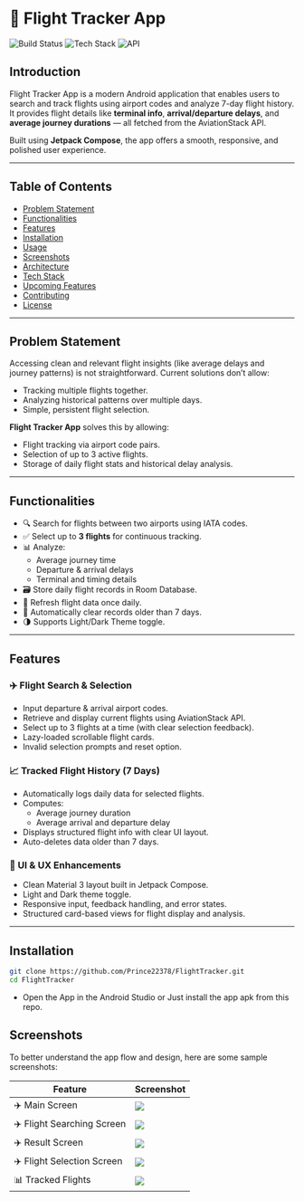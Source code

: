 # 🛫 Flight Tracker App

![Build Status](https://img.shields.io/badge/build-passing-brightgreen)
![Tech Stack](https://img.shields.io/badge/Mobile-Jetpack%20Compose-blueviolet)
![API](https://img.shields.io/badge/API-AviationStack-orange)

## Introduction

Flight Tracker App is a modern Android application that enables users to search and track flights using airport codes and analyze 7-day flight history. It provides flight details like **terminal info**, **arrival/departure delays**, and **average journey durations** — all fetched from the AviationStack API.

Built using **Jetpack Compose**, the app offers a smooth, responsive, and polished user experience.

---

## Table of Contents
- [Problem Statement](#problem-statement)
- [Functionalities](#functionalities)
- [Features](#features)
- [Installation](#installation)
- [Usage](#usage)
- [Screenshots](#screenshots)
- [Architecture](#architecture)
- [Tech Stack](#tech-stack)
- [Upcoming Features](#upcoming-features)
- [Contributing](#contributing)
- [License](#license)

---

## Problem Statement

Accessing clean and relevant flight insights (like average delays and journey patterns) is not straightforward. Current solutions don’t allow:
- Tracking multiple flights together.
- Analyzing historical patterns over multiple days.
- Simple, persistent flight selection.

**Flight Tracker App** solves this by allowing:
- Flight tracking via airport code pairs.
- Selection of up to 3 active flights.
- Storage of daily flight stats and historical delay analysis.

---

## Functionalities

- 🔍 Search for flights between two airports using IATA codes.
- ✅ Select up to **3 flights** for continuous tracking.
- 📊 Analyze:
  - Average journey time
  - Departure & arrival delays
  - Terminal and timing details
- 🗃️ Store daily flight records in Room Database.
- 🔁 Refresh flight data once daily.
- 🧹 Automatically clear records older than 7 days.
- 🌗 Supports Light/Dark Theme toggle.

---

## Features

### ✈️ Flight Search & Selection
- Input departure & arrival airport codes.
- Retrieve and display current flights using AviationStack API.
- Select up to 3 flights at a time (with clear selection feedback).
- Lazy-loaded scrollable flight cards.
- Invalid selection prompts and reset option.

### 📈 Tracked Flight History (7 Days)
- Automatically logs daily data for selected flights.
- Computes:
  - Average journey duration
  - Average arrival and departure delay
- Displays structured flight info with clear UI layout.
- Auto-deletes data older than 7 days.

### 🎨 UI & UX Enhancements
- Clean Material 3 layout built in Jetpack Compose.
- Light and Dark theme toggle.
- Responsive input, feedback handling, and error states.
- Structured card-based views for flight display and analysis.

---

## Installation

```bash
git clone https://github.com/Prince22378/FlightTracker.git
cd FlightTracker
```
- Open the App in the Android Studio or Just install the app apk from this repo.


## Screenshots

To better understand the app flow and design, here are some sample screenshots:

| Feature | Screenshot |
|--------|------------|
| ✈️ Main Screen | ![](Screenshots/MainScreen1.jpg) |
| ✈️ Flight Searching Screen| ![](Screenshots/Searching%20Screen.jpg) |
| ✈️ Result Screen| ![](Screenshots/Result%20Screen.jpg) |
| ✈️ Flight Selection Screen| ![](Screenshots/Flight%20Selection%20Screen.jpg) |
| 📊 Tracked Flights | ![](Screenshots/Tracked%20Screen.jpg) |



